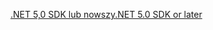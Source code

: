 [<span data-ttu-id="7ce91-101">.NET 5,0 SDK lub nowszy</span><span class="sxs-lookup"><span data-stu-id="7ce91-101">.NET 5.0 SDK or later</span></span>](https://dotnet.microsoft.com/download/dotnet/5.0)
